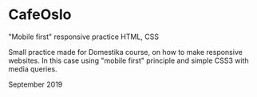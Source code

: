 # CafeOslo
"Mobile first" responsive practice HTML, CSS

Small practice made for Domestika course, on how to make responsive  websites.
In this case using "mobile first" principle and simple CSS3 with media queries. 

September 2019
